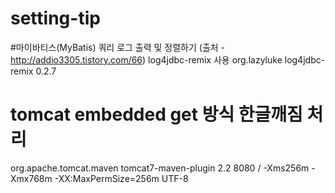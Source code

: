 # setting-tip

#마이바티스(MyBatis) 쿼리 로그 출력 및 정렬하기 (출처 -http://addio3305.tistory.com/66)
log4jdbc-remix 사용
<dependency>
    <groupId>org.lazyluke</groupId>
    <artifactId>log4jdbc-remix</artifactId>
    <version>0.2.7</version>
</dependency>

# tomcat embedded get 방식 한글깨짐 처리
<plugin>
	<groupId>org.apache.tomcat.maven</groupId>
	<artifactId>tomcat7-maven-plugin</artifactId>
	<version>2.2</version>
	<configuration>
		<port>8080</port>
		<path>/</path>
		<systemProperties>
			<JAVA_OPTS>-Xms256m -Xmx768m -XX:MaxPermSize=256m</JAVA_OPTS>
		</systemProperties>
		<uriEncoding>UTF-8</uriEncoding>
	</configuration>
</plugin>
